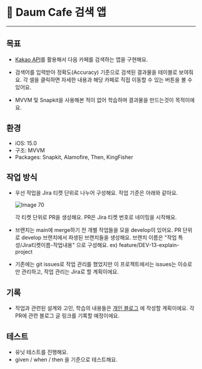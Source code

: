 # 🔎 Daum Cafe 검색 앱
***

## 목표
- [Kakao API](https://developers.kakao.com/docs/latest/ko/daum-search/dev-guide#search-cafe)를 활용해서 다음 카페를 검색하는 앱을 구현해요. 

- 검색어를 입력받아 정확도(Accuracy) 기준으로 검색된 결과물을 테이블로 보여줘요. 각 셀을 클릭하면 자세한 내용과 해당 카페로 직접 이동할 수 있는 버튼을 볼 수 있어요.

- MVVM 및 Snapkit을 사용해본 적이 없어 학습하며 결과물을 만드는것이 목적이에요.

## 환경
- iOS: 15.0
- 구조: MVVM
- Packages: Snapkit, Alamofire, Then, KingFisher

## 작업 방식
- 우선 작업을 Jira 티켓 단위로 나누어 구성해요. 작업 기준은 아래와 같아요.

  ![Image 70](https://user-images.githubusercontent.com/58765757/147561232-21aa1b65-d949-4c6d-b539-25bd842543d7.png)

  
  각 티켓 단위로 PR을 생성해요. PR은 Jira 티켓 번호로 네이밍을 시작해요.
  
- 브랜치는 main에 merge하기 전 개별 작업들을 모을 develop이 있어요. PR 단위로 develop 브랜치에서 파생된 브랜치들을 생성해요. 
  브랜치 이름은 "작업 특성/Jira티켓이름-작업내용" 으로 구성해요.
  ex) feature/DEV-13-explain-project
  
- 기존에는 git issues로 작업 관리를 했었지만 이 프로젝트에서는 issues는 이슈로만 관리하고, 작업 관리는 Jira로 할 계획이에요.
  
## 기록
- 작업과 관련된 설계와 고민, 학습의 내용들은 [개인 블로그](https://jayb-log.tistory.com/) 에 작성할 계획이에요. 각 PR에 관련 블로그 글 링크를 기록할 예정이에요.

## 테스트
- 유닛 테스트를 진행해요.
- given / when / then 을 기준으로 테스트해요.
